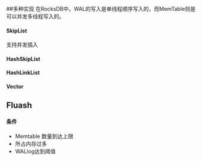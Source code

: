##多种实现
在RocksDB中，WAL的写入是单线程顺序写入的，而MemTable则是可以并发多线程写入的。

#### SkipList
支持并发插入

#### HashSkipList

#### HashLinkList

#### Vector


## Fluash
#### 条件
- Memtable 数量到达上限
- 所占内存过多
- WALlog达到阈值
